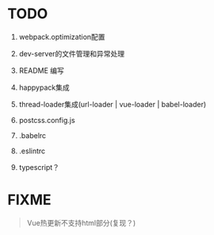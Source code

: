 # TODO

1. webpack.optimization配置

2. dev-server的文件管理和异常处理

3. README 编写

4. happypack集成

5. thread-loader集成(url-loader | vue-loader | babel-loader)

6. postcss.config.js

7. .babelrc

8. .eslintrc

9.  typescript？

# FIXME

> Vue热更新不支持html部分(复现？)

